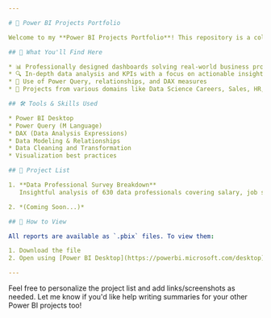 ```yaml
---

# 📘 Power BI Projects Portfolio

Welcome to my **Power BI Projects Portfolio**! This repository is a collection of interactive and insightful dashboards created by me to explore and analyze real-world datasets using Microsoft Power BI. Each project reflects my hands-on experience with data modeling, DAX, data cleaning, and visual storytelling.

## 📌 What You'll Find Here

* 📊 Professionally designed dashboards solving real-world business problems
* 🔍 In-depth data analysis and KPIs with a focus on actionable insights
* 🧩 Use of Power Query, relationships, and DAX measures
* 📁 Projects from various domains like Data Science Careers, Sales, HR, Finance, and more

## 🛠 Tools & Skills Used

* Power BI Desktop
* Power Query (M Language)
* DAX (Data Analysis Expressions)
* Data Modeling & Relationships
* Data Cleaning and Transformation
* Visualization best practices

## 📂 Project List

1. **Data Professional Survey Breakdown**
   Insightful analysis of 630 data professionals covering salary, job satisfaction, and career challenges.

2. *(Coming Soon...)*

## 🔗 How to View

All reports are available as `.pbix` files. To view them:

1. Download the file
2. Open using [Power BI Desktop](https://powerbi.microsoft.com/desktop)

---
```


Feel free to personalize the project list and add links/screenshots as needed. Let me know if you'd like help writing summaries for your other Power BI projects too!
